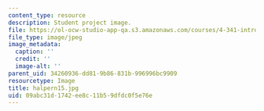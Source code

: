 ```yaml
---
content_type: resource
description: Student project image.
file: https://ol-ocw-studio-app-qa.s3.amazonaws.com/courses/4-341-introduction-to-photography-fall-2002/09abc31d1742ee8c11b59dfdc0f5e76e_halpern15.jpg
file_type: image/jpeg
image_metadata:
  caption: ''
  credit: ''
  image-alt: ''
parent_uid: 34260936-dd81-9b86-831b-996996bc9909
resourcetype: Image
title: halpern15.jpg
uid: 09abc31d-1742-ee8c-11b5-9dfdc0f5e76e
---
```

